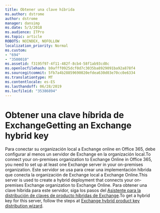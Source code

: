 ```yaml
---
title: Obtener una clave híbrida
ms.author: dstrome
author: dstrome
manager: dansimp
ms.date: 5/3/2018
ms.audience: ITPro
ms.topic: article
ROBOTS: NOINDEX, NOFOLLOW
localization_priority: Normal
ms.custom:
- "694"
- "3500010"
ms.assetid: f3195f97-4f11-482f-8cb4-58f1ab93cd8c
ms.openlocfilehash: b9afff0925dcf0d7c3035ba8929091ba92a878f4
ms.sourcegitcommit: 5fb7a4b28859690020efdea630d03e70cc0e6334
ms.translationtype: MT
ms.contentlocale: es-ES
ms.lasthandoff: 06/28/2019
ms.locfileid: "35386894"
---
```

# <a name="getting-an-exchange-hybrid-key"></a><span data-ttu-id="0121c-102">Obtener una clave híbrida de Exchange</span><span class="sxs-lookup"><span data-stu-id="0121c-102">Getting an Exchange hybrid key</span></span>

<span data-ttu-id="0121c-103">Para conectar su organización local a Exchange online en Office 365, debe configurar al menos un servidor de Exchange en la organización local.</span><span class="sxs-lookup"><span data-stu-id="0121c-103">To connect your on-premises organization to Exchange Online in Office 365, you need to set up at least one Exchange server in your on-premises organization.</span></span> <span data-ttu-id="0121c-104">Este servidor se usa para crear una implementación híbrida que conecta la organización de Exchange local a Exchange Online.</span><span class="sxs-lookup"><span data-stu-id="0121c-104">This server is used to create a hybrid deployment that connects your on-premises Exchange organization to Exchange Online.</span></span> <span data-ttu-id="0121c-105">Para obtener una clave híbrida para este servidor, siga los pasos del [Asistente para la distribución de claves de producto híbridas de Exchange](https://aka.ms/hybridkey).</span><span class="sxs-lookup"><span data-stu-id="0121c-105">To get a hybrid key for this server, follow the steps at [Exchange hybrid product key distribution wizard](https://aka.ms/hybridkey).</span></span>
  
